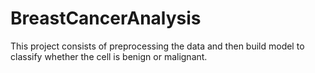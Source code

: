 # BreastCancerAnalysis
This project consists of preprocessing the data and then build model to classify whether the cell is benign or malignant.
